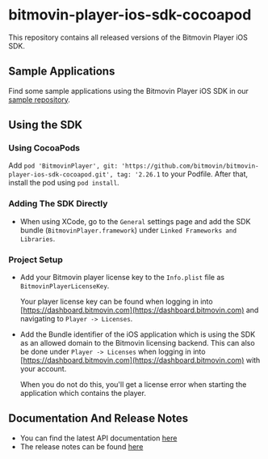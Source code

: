 # bitmovin-player-ios-sdk-cocoapod
This repository contains all released versions of the Bitmovin Player iOS SDK.

## Sample Applications
Find some sample applications using the Bitmovin Player iOS SDK in our [sample repository](https://github.com/bitmovin/bitmovin-player-ios-samples).

## Using the SDK
### Using CocoaPods
Add `pod 'BitmovinPlayer', git: 'https://github.com/bitmovin/bitmovin-player-ios-sdk-cocoapod.git', tag: '2.26.1` to your Podfile. After that, install the pod using `pod install`.

### Adding The SDK Directly
+   When using XCode, go to the `General` settings page and add the SDK bundle (`BitmovinPlayer.framework`) under `Linked Frameworks and Libraries`.

### Project Setup
+   Add your Bitmovin player license key to the `Info.plist` file as `BitmovinPlayerLicenseKey`.

    Your player license key can be found when logging in into [https://dashboard.bitmovin.com](https://dashboard.bitmovin.com)  and navigating to `Player -> Licenses`.

+   Add the Bundle identifier of the iOS application which is using the SDK as an allowed domain to the Bitmovin licensing backend. This can also be done under `Player -> Licenses` when logging in into [https://dashboard.bitmovin.com](https://dashboard.bitmovin.com) with your account.

    When you do not do this, you'll get a license error when starting the application which contains the player.

## Documentation And Release Notes
-   You can find the latest API documentation [here](https://bitmovin.com/ios-sdk-documentation/)
-   The release notes can be found [here](https://bitmovin.com/release-notes-ios-sdk/)
